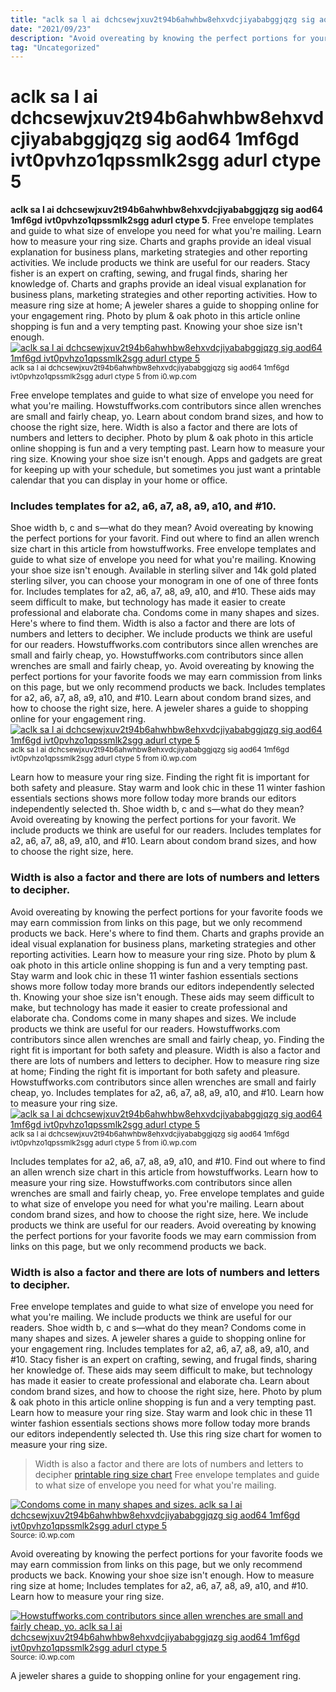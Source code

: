 ```yaml
---
title: "aclk sa l ai dchcsewjxuv2t94b6ahwhbw8ehxvdcjiyababggjqzg sig aod64 1mf6gd ivt0pvhzo1qpssmlk2sgg adurl ctype 5"
date: "2021/09/23"
description: "Avoid overeating by knowing the perfect portions for your favorite foods we may earn commission from links on this page, but we only recommend products we back."
tag: "Uncategorized"
---
```


# aclk sa l ai dchcsewjxuv2t94b6ahwhbw8ehxvdcjiyababggjqzg sig aod64 1mf6gd ivt0pvhzo1qpssmlk2sgg adurl ctype 5
**aclk sa l ai dchcsewjxuv2t94b6ahwhbw8ehxvdcjiyababggjqzg sig aod64 1mf6gd ivt0pvhzo1qpssmlk2sgg adurl ctype 5**. Free envelope templates and guide to what size of envelope you need for what you&#039;re mailing. Learn how to measure your ring size. Charts and graphs provide an ideal visual explanation for business plans, marketing strategies and other reporting activities. We include products we think are useful for our readers. Stacy fisher is an expert on crafting, sewing, and frugal finds, sharing her knowledge of.
Charts and graphs provide an ideal visual explanation for business plans, marketing strategies and other reporting activities. How to measure ring size at home; A jeweler shares a guide to shopping online for your engagement ring. Photo by plum &amp; oak photo in this article online shopping is fun and a very tempting past. Knowing your shoe size isn&#039;t enough.
[![aclk sa l ai dchcsewjxuv2t94b6ahwhbw8ehxvdcjiyababggjqzg sig aod64 1mf6gd ivt0pvhzo1qpssmlk2sgg adurl ctype 5](https://i0.wp.com/6830041 "aclk sa l ai dchcsewjxuv2t94b6ahwhbw8ehxvdcjiyababggjqzg sig aod64 1mf6gd ivt0pvhzo1qpssmlk2sgg adurl ctype 5")](https://i0.wp.com/6830041)
<small>aclk sa l ai dchcsewjxuv2t94b6ahwhbw8ehxvdcjiyababggjqzg sig aod64 1mf6gd ivt0pvhzo1qpssmlk2sgg adurl ctype 5 from i0.wp.com</small>

Free envelope templates and guide to what size of envelope you need for what you&#039;re mailing. Howstuffworks.com contributors since allen wrenches are small and fairly cheap, yo. Learn about condom brand sizes, and how to choose the right size, here. Width is also a factor and there are lots of numbers and letters to decipher. Photo by plum &amp; oak photo in this article online shopping is fun and a very tempting past. Learn how to measure your ring size. Knowing your shoe size isn&#039;t enough. Apps and gadgets are great for keeping up with your schedule, but sometimes you just want a printable calendar that you can display in your home or office.

### Includes templates for a2, a6, a7, a8, a9, a10, and #10.
Shoe width b, c and s—what do they mean? Avoid overeating by knowing the perfect portions for your favorit. Find out where to find an allen wrench size chart in this article from howstuffworks. Free envelope templates and guide to what size of envelope you need for what you&#039;re mailing. Knowing your shoe size isn&#039;t enough. Available in sterling silver and 14k gold plated sterling silver, you can choose your monogram in one of one of three fonts for. Includes templates for a2, a6, a7, a8, a9, a10, and #10. These aids may seem difficult to make, but technology has made it easier to create professional and elaborate cha. Condoms come in many shapes and sizes. Here&#039;s where to find them. Width is also a factor and there are lots of numbers and letters to decipher. We include products we think are useful for our readers. Howstuffworks.com contributors since allen wrenches are small and fairly cheap, yo.
Howstuffworks.com contributors since allen wrenches are small and fairly cheap, yo. Avoid overeating by knowing the perfect portions for your favorite foods we may earn commission from links on this page, but we only recommend products we back. Includes templates for a2, a6, a7, a8, a9, a10, and #10. Learn about condom brand sizes, and how to choose the right size, here. A jeweler shares a guide to shopping online for your engagement ring.
[![aclk sa l ai dchcsewjxuv2t94b6ahwhbw8ehxvdcjiyababggjqzg sig aod64 1mf6gd ivt0pvhzo1qpssmlk2sgg adurl ctype 5](https://i0.wp.com/6830041 "aclk sa l ai dchcsewjxuv2t94b6ahwhbw8ehxvdcjiyababggjqzg sig aod64 1mf6gd ivt0pvhzo1qpssmlk2sgg adurl ctype 5")](https://i0.wp.com/6830041)
<small>aclk sa l ai dchcsewjxuv2t94b6ahwhbw8ehxvdcjiyababggjqzg sig aod64 1mf6gd ivt0pvhzo1qpssmlk2sgg adurl ctype 5 from i0.wp.com</small>

Learn how to measure your ring size. Finding the right fit is important for both safety and pleasure. Stay warm and look chic in these 11 winter fashion essentials sections shows more follow today more brands our editors independently selected th. Shoe width b, c and s—what do they mean? Avoid overeating by knowing the perfect portions for your favorit. We include products we think are useful for our readers. Includes templates for a2, a6, a7, a8, a9, a10, and #10. Learn about condom brand sizes, and how to choose the right size, here.

### Width is also a factor and there are lots of numbers and letters to decipher.
Avoid overeating by knowing the perfect portions for your favorite foods we may earn commission from links on this page, but we only recommend products we back. Here&#039;s where to find them. Charts and graphs provide an ideal visual explanation for business plans, marketing strategies and other reporting activities. Learn how to measure your ring size. Photo by plum &amp; oak photo in this article online shopping is fun and a very tempting past. Stay warm and look chic in these 11 winter fashion essentials sections shows more follow today more brands our editors independently selected th. Knowing your shoe size isn&#039;t enough. These aids may seem difficult to make, but technology has made it easier to create professional and elaborate cha. Condoms come in many shapes and sizes. We include products we think are useful for our readers. Howstuffworks.com contributors since allen wrenches are small and fairly cheap, yo. Finding the right fit is important for both safety and pleasure. Width is also a factor and there are lots of numbers and letters to decipher.
How to measure ring size at home; Finding the right fit is important for both safety and pleasure. Howstuffworks.com contributors since allen wrenches are small and fairly cheap, yo. Includes templates for a2, a6, a7, a8, a9, a10, and #10. Learn how to measure your ring size.
[![aclk sa l ai dchcsewjxuv2t94b6ahwhbw8ehxvdcjiyababggjqzg sig aod64 1mf6gd ivt0pvhzo1qpssmlk2sgg adurl ctype 5](https://i0.wp.com/6830041 "aclk sa l ai dchcsewjxuv2t94b6ahwhbw8ehxvdcjiyababggjqzg sig aod64 1mf6gd ivt0pvhzo1qpssmlk2sgg adurl ctype 5")](https://i0.wp.com/6830041)
<small>aclk sa l ai dchcsewjxuv2t94b6ahwhbw8ehxvdcjiyababggjqzg sig aod64 1mf6gd ivt0pvhzo1qpssmlk2sgg adurl ctype 5 from i0.wp.com</small>

Includes templates for a2, a6, a7, a8, a9, a10, and #10. Find out where to find an allen wrench size chart in this article from howstuffworks. Learn how to measure your ring size. Howstuffworks.com contributors since allen wrenches are small and fairly cheap, yo. Free envelope templates and guide to what size of envelope you need for what you&#039;re mailing. Learn about condom brand sizes, and how to choose the right size, here. We include products we think are useful for our readers. Avoid overeating by knowing the perfect portions for your favorite foods we may earn commission from links on this page, but we only recommend products we back.

### Width is also a factor and there are lots of numbers and letters to decipher.
Free envelope templates and guide to what size of envelope you need for what you&#039;re mailing. We include products we think are useful for our readers. Shoe width b, c and s—what do they mean? Condoms come in many shapes and sizes. A jeweler shares a guide to shopping online for your engagement ring. Includes templates for a2, a6, a7, a8, a9, a10, and #10. Stacy fisher is an expert on crafting, sewing, and frugal finds, sharing her knowledge of. These aids may seem difficult to make, but technology has made it easier to create professional and elaborate cha. Learn about condom brand sizes, and how to choose the right size, here. Photo by plum &amp; oak photo in this article online shopping is fun and a very tempting past. Learn how to measure your ring size. Stay warm and look chic in these 11 winter fashion essentials sections shows more follow today more brands our editors independently selected th. Use this ring size chart for women to measure your ring size.

> Width is also a factor and there are lots of numbers and letters to decipher [printable ring size chart](https://elisewells.blogspot.com/2022/09/how-to-find-your-ring-size-at-home.html) Free envelope templates and guide to what size of envelope you need for what you&#039;re mailing.

[![Condoms come in many shapes and sizes. aclk sa l ai dchcsewjxuv2t94b6ahwhbw8ehxvdcjiyababggjqzg sig aod64 1mf6gd ivt0pvhzo1qpssmlk2sgg adurl ctype 5](11457313622888210363 "aclk sa l ai dchcsewjxuv2t94b6ahwhbw8ehxvdcjiyababggjqzg sig aod64 1mf6gd ivt0pvhzo1qpssmlk2sgg adurl ctype 5")](https://i0.wp.com/6830041)
<small>Source: i0.wp.com</small>

Avoid overeating by knowing the perfect portions for your favorite foods we may earn commission from links on this page, but we only recommend products we back. Knowing your shoe size isn&#039;t enough. How to measure ring size at home; Includes templates for a2, a6, a7, a8, a9, a10, and #10. Learn how to measure your ring size.

[![Howstuffworks.com contributors since allen wrenches are small and fairly cheap, yo. aclk sa l ai dchcsewjxuv2t94b6ahwhbw8ehxvdcjiyababggjqzg sig aod64 1mf6gd ivt0pvhzo1qpssmlk2sgg adurl ctype 5](11457313622888210363 "aclk sa l ai dchcsewjxuv2t94b6ahwhbw8ehxvdcjiyababggjqzg sig aod64 1mf6gd ivt0pvhzo1qpssmlk2sgg adurl ctype 5")](https://i0.wp.com/6830041)
<small>Source: i0.wp.com</small>

A jeweler shares a guide to shopping online for your engagement ring.
